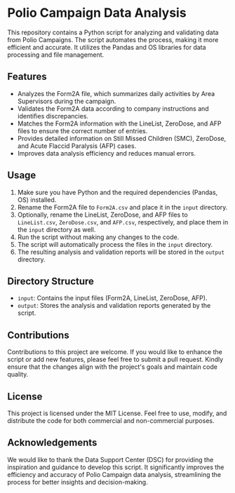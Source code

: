# Polio Campaign Data Analysis

This repository contains a Python script for analyzing and validating data from Polio Campaigns. The script automates the process, making it more efficient and accurate. It utilizes the Pandas and OS libraries for data processing and file management.

## Features

- Analyzes the Form2A file, which summarizes daily activities by Area Supervisors during the campaign.
- Validates the Form2A data according to company instructions and identifies discrepancies.
- Matches the Form2A information with the LineList, ZeroDose, and AFP files to ensure the correct number of entries.
- Provides detailed information on Still Missed Children (SMC), ZeroDose, and Acute Flaccid Paralysis (AFP) cases.
- Improves data analysis efficiency and reduces manual errors.

## Usage

1. Make sure you have Python and the required dependencies (Pandas, OS) installed.
2. Rename the Form2A file to `Form2A.csv` and place it in the `input` directory.
3. Optionally, rename the LineList, ZeroDose, and AFP files to `LineList.csv`, `ZeroDose.csv`, and `AFP.csv`, respectively, and place them in the `input` directory as well.
4. Run the script without making any changes to the code.
5. The script will automatically process the files in the `input` directory.
6. The resulting analysis and validation reports will be stored in the `output` directory.

## Directory Structure

- `input`: Contains the input files (Form2A, LineList, ZeroDose, AFP).
- `output`: Stores the analysis and validation reports generated by the script.

## Contributions

Contributions to this project are welcome. If you would like to enhance the script or add new features, please feel free to submit a pull request. Kindly ensure that the changes align with the project's goals and maintain code quality.

## License

This project is licensed under the MIT License. Feel free to use, modify, and distribute the code for both commercial and non-commercial purposes.

## Acknowledgements

We would like to thank the Data Support Center (DSC) for providing the inspiration and guidance to develop this script. It significantly improves the efficiency and accuracy of Polio Campaign data analysis, streamlining the process for better insights and decision-making.
